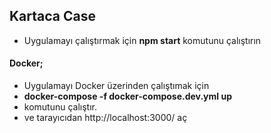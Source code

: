 
## Kartaca Case

- Uygulamayı çalıştırmak için  **npm start** komutunu çalıştırın
  
#### Docker;

- Uygulamayı Docker üzerinden çalıştımak için 
- **docker-compose -f docker-compose.dev.yml up**
- komutunu çalıştır.
- ve tarayıcıdan  http://localhost:3000/ aç